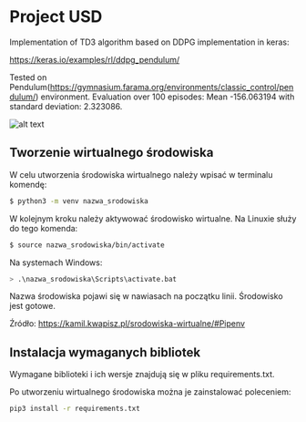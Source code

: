 # Project USD

Implementation of TD3 algorithm based on DDPG implementation in keras:

https://keras.io/examples/rl/ddpg_pendulum/

Tested on Pendulum(https://gymnasium.farama.org/environments/classic_control/pendulum/) environment.
Evaluation over 100 episodes: Mean -156.063194 with standard deviation: 2.323086.

![alt text](Isolated.png "Title")


## Tworzenie wirtualnego środowiska
W celu utworzenia środowiska wirtualnego należy wpisać w terminalu komendę:
```bash
$ python3 -m venv nazwa_srodowiska
```
W kolejnym kroku należy aktywować środowisko wirtualne. 
Na Linuxie służy do tego komenda:
```bash
$ source nazwa_srodowiska/bin/activate
```
Na systemach Windows:
```bash
> .\nazwa_srodowiska\Scripts\activate.bat
```
Nazwa środowiska pojawi się w nawiasach na początku linii. Środowisko jest gotowe. 

Źródło: https://kamil.kwapisz.pl/srodowiska-wirtualne/#Pipenv
## Instalacja wymaganych bibliotek
Wymagane biblioteki i ich wersje znajdują się w pliku requirements.txt.

Po utworzeniu wirtualnego środowiska można je zainstalować poleceniem:
```bash
pip3 install -r requirements.txt
```
